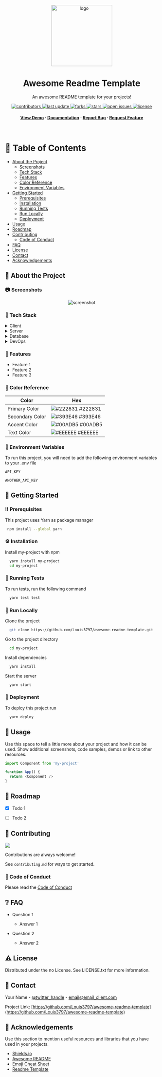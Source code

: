 <!--
Hey, thanks for using the awesome-readme-template template.  
If you have any enhancements, then fork this project and create a pull request 
or just open an issue with the label "enhancement".

Don't forget to give this project a star for additional support ;)
Maybe you can mention me or this repo in the acknowledgements too
-->
<div align="center">

  <img src="https://raw.githubusercontent.com/Louis3797/awesome-readme-template/main/assets/logo.png" alt="logo" width="200" height="auto" />
  <h1>Awesome Readme Template</h1>
  
  <p>
    An awesome README template for your projects! 
  </p>
  
  
<!-- Badges -->
<p>
  <a href="https://github.com/Louis3797/awesome-readme-template/graphs/contributors">
    <img src="https://img.shields.io/github/contributors/Louis3797/awesome-readme-template" alt="contributors" />
  </a>
  <a href="">
    <img src="https://img.shields.io/github/last-commit/Louis3797/awesome-readme-template" alt="last update" />
  </a>
  <a href="https://github.com/Louis3797/awesome-readme-template/network/members">
    <img src="https://img.shields.io/github/forks/Louis3797/awesome-readme-template" alt="forks" />
  </a>
  <a href="https://github.com/Louis3797/awesome-readme-template/stargazers">
    <img src="https://img.shields.io/github/stars/Louis3797/awesome-readme-template" alt="stars" />
  </a>
  <a href="https://github.com/Louis3797/awesome-readme-template/issues/">
    <img src="https://img.shields.io/github/issues/Louis3797/awesome-readme-template" alt="open issues" />
  </a>
  <a href="https://github.com/Louis3797/awesome-readme-template/blob/master/LICENSE">
    <img src="https://img.shields.io/github/license/Louis3797/awesome-readme-template.svg" alt="license" />
  </a>
</p>
   
<h4>
    <a href="https://github.com/Louis3797/awesome-readme-template/">View Demo</a>
  <span> · </span>
    <a href="https://github.com/Louis3797/awesome-readme-template">Documentation</a>
  <span> · </span>
    <a href="https://github.com/Louis3797/awesome-readme-template/issues/">Report Bug</a>
  <span> · </span>
    <a href="https://github.com/Louis3797/awesome-readme-template/issues/">Request Feature</a>
  </h4>
</div>

<br />

<!-- Table of Contents -->
# :notebook_with_decorative_cover: Table of Contents

- [About the Project](#star2-about-the-project)
  * [Screenshots](#camera-screenshots)
  * [Tech Stack](#space_invader-tech-stack)
  * [Features](#dart-features)
  * [Color Reference](#art-color-reference)
  * [Environment Variables](#key-environment-variables)
- [Getting Started](#toolbox-getting-started)
  * [Prerequisites](#bangbang-prerequisites)
  * [Installation](#gear-installation)
  * [Running Tests](#test_tube-running-tests)
  * [Run Locally](#running-run-locally)
  * [Deployment](#triangular_flag_on_post-deployment)
- [Usage](#eyes-usage)
- [Roadmap](#compass-roadmap)
- [Contributing](#wave-contributing)
  * [Code of Conduct](#scroll-code-of-conduct)
- [FAQ](#grey_question-faq)
- [License](#warning-license)
- [Contact](#handshake-contact)
- [Acknowledgements](#gem-acknowledgements)

  

<!-- About the Project -->
## :star2: About the Project


<!-- Screenshots -->
### :camera: Screenshots

<div align="center"> 
  <img src="https://placehold.co/600x400?text=Your+Screenshot+here" alt="screenshot" />
</div>


<!-- TechStack -->
### :space_invader: Tech Stack

<details>
  <summary>Client</summary>
  <ul>
    <li><a href="https://www.typescriptlang.org/">Typescript</a></li>
    <li><a href="https://nextjs.org/">Next.js</a></li>
    <li><a href="https://reactjs.org/">React.js</a></li>
    <li><a href="https://tailwindcss.com/">TailwindCSS</a></li>
  </ul>
</details>

<details>
  <summary>Server</summary>
  <ul>
    <li><a href="https://www.typescriptlang.org/">Typescript</a></li>
    <li><a href="https://expressjs.com/">Express.js</a></li>
    <li><a href="https://go.dev/">Golang</a></li>
    <li><a href="https://nestjs.com/">Nest.js</a></li>
    <li><a href="https://socket.io/">SocketIO</a></li>
    <li><a href="https://www.prisma.io/">Prisma</a></li>    
    <li><a href="https://www.apollographql.com/">Apollo</a></li>
    <li><a href="https://graphql.org/">GraphQL</a></li>
  </ul>
</details>

<details>
<summary>Database</summary>
  <ul>
    <li><a href="https://www.mysql.com/">MySQL</a></li>
    <li><a href="https://www.postgresql.org/">PostgreSQL</a></li>
    <li><a href="https://redis.io/">Redis</a></li>
    <li><a href="https://neo4j.com/">Neo4j</a></li>
    <li><a href="https://www.mongodb.com/">MongoDB</a></li>
  </ul>
</details>

<details>
<summary>DevOps</summary>
  <ul>
    <li><a href="https://www.docker.com/">Docker</a></li>
    <li><a href="https://www.jenkins.io/">Jenkins</a></li>
    <li><a href="https://circleci.com/">CircleCLI</a></li>
  </ul>
</details>

<!-- Features -->
### :dart: Features

- Feature 1
- Feature 2
- Feature 3

<!-- Color Reference -->
### :art: Color Reference

| Color             | Hex                                                                |
| ----------------- | ------------------------------------------------------------------ |
| Primary Color | ![#222831](https://via.placeholder.com/10/222831?text=+) #222831 |
| Secondary Color | ![#393E46](https://via.placeholder.com/10/393E46?text=+) #393E46 |
| Accent Color | ![#00ADB5](https://via.placeholder.com/10/00ADB5?text=+) #00ADB5 |
| Text Color | ![#EEEEEE](https://via.placeholder.com/10/EEEEEE?text=+) #EEEEEE |


<!-- Env Variables -->
### :key: Environment Variables

To run this project, you will need to add the following environment variables to your .env file

`API_KEY`

`ANOTHER_API_KEY`

<!-- Getting Started -->
## 	:toolbox: Getting Started

<!-- Prerequisites -->
### :bangbang: Prerequisites

This project uses Yarn as package manager

```bash
 npm install --global yarn
```

<!-- Installation -->
### :gear: Installation

Install my-project with npm

```bash
  yarn install my-project
  cd my-project
```
   
<!-- Running Tests -->
### :test_tube: Running Tests

To run tests, run the following command

```bash
  yarn test test
```

<!-- Run Locally -->
### :running: Run Locally

Clone the project

```bash
  git clone https://github.com/Louis3797/awesome-readme-template.git
```

Go to the project directory

```bash
  cd my-project
```

Install dependencies

```bash
  yarn install
```

Start the server

```bash
  yarn start
```


<!-- Deployment -->
### :triangular_flag_on_post: Deployment

To deploy this project run

```bash
  yarn deploy
```


<!-- Usage -->
## :eyes: Usage

Use this space to tell a little more about your project and how it can be used. Show additional screenshots, code samples, demos or link to other resources.


```javascript
import Component from 'my-project'

function App() {
  return <Component />
}
```

<!-- Roadmap -->
## :compass: Roadmap

* [x] Todo 1
* [ ] Todo 2


<!-- Contributing -->
## :wave: Contributing

<a href="https://github.com/Louis3797/awesome-readme-template/graphs/contributors">
  <img src="https://contrib.rocks/image?repo=Louis3797/awesome-readme-template" />
</a>


Contributions are always welcome!

See `contributing.md` for ways to get started.


<!-- Code of Conduct -->
### :scroll: Code of Conduct

Please read the [Code of Conduct](https://github.com/Louis3797/awesome-readme-template/blob/master/CODE_OF_CONDUCT.md)

<!-- FAQ -->
## :grey_question: FAQ

- Question 1

  + Answer 1

- Question 2

  + Answer 2


<!-- License -->
## :warning: License

Distributed under the no License. See LICENSE.txt for more information.


<!-- Contact -->
## :handshake: Contact

Your Name - [@twitter_handle](https://twitter.com/twitter_handle) - email@email_client.com

Project Link: [https://github.com/Louis3797/awesome-readme-template](https://github.com/Louis3797/awesome-readme-template)


<!-- Acknowledgments -->
## :gem: Acknowledgements

Use this section to mention useful resources and libraries that you have used in your projects.

 - [Shields.io](https://shields.io/)
 - [Awesome README](https://github.com/matiassingers/awesome-readme)
 - [Emoji Cheat Sheet](https://github.com/ikatyang/emoji-cheat-sheet/blob/master/README.md#travel--places)
 - [Readme Template](https://github.com/othneildrew/Best-README-Template)

